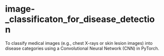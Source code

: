 # image-_classificaton_for_disease_detection
To classify medical images (e.g., chest X-rays or skin lesion images) into disease categories using a Convolutional Neural Network (CNN) in PyTorch.
